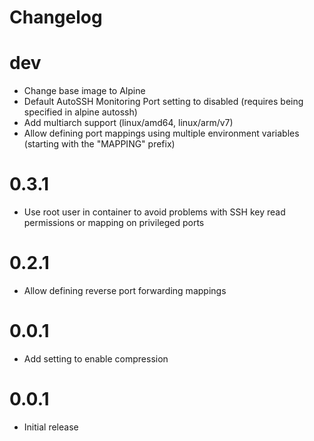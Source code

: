 # Changelog

# dev

- Change base image to Alpine
- Default AutoSSH Monitoring Port setting to disabled (requires being specified in alpine autossh)
- Add multiarch support (linux/amd64, linux/arm/v7)
- Allow defining port mappings using multiple environment variables (starting with the "MAPPING" prefix)

# 0.3.1

- Use root user in container to avoid problems with SSH key read permissions or mapping on privileged ports

# 0.2.1

- Allow defining reverse port forwarding mappings

# 0.0.1

- Add setting to enable compression

# 0.0.1

- Initial release
